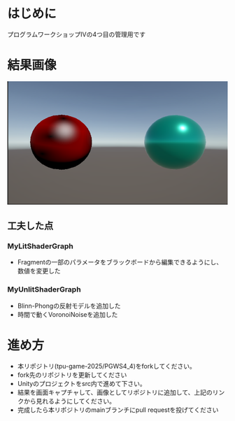 # はじめに
プログラムワークショップⅣの4つ目の管理用です

# 結果画像

![第4回の結果](result.png)

## 工夫した点
### MyLitShaderGraph
* Fragmentの一部のパラメータをブラックボードから編集できるようにし、数値を変更した
### MyUnlitShaderGraph
* Blinn-Phongの反射モデルを追加した
* 時間で動くVoronoiNoiseを追加した

# 進め方

- 本リポジトリ(tpu-game-2025/PGWS4_4)をforkしてください。
- fork先のリポジトリを更新してください
- Unityのプロジェクトをsrc内で進めて下さい。
- 結果を画面キャプチャして、画像としてリポジトリに追加して、上記のリンクから見れるようにしてください。
- 完成したら本リポジトリのmainブランチにpull requestを投げてください

